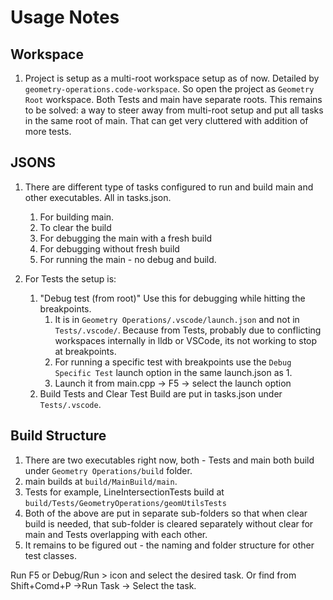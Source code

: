 # Usage Notes

## Workspace

1. Project is setup as a multi-root workspace setup as of now. Detailed by `geometry-operations.code-workspace`. So open the project as `Geometry Root` workspace. Both Tests and main have separate roots. This remains to be solved: a way to steer away from multi-root setup and put all tasks in the same root of main. That can get very cluttered with addition of more tests.

## JSONS

1. There are different type of tasks configured to run and build main and other executables. All in tasks.json.
   1. For building main.
   2. To clear the build
   3. For debugging the main with a fresh build
   4. For debugging without fresh build
   5. For running the main - no debug and build.

2. For Tests the setup is:
   1. "Debug test (from root)" Use this for debugging while hitting the breakpoints.
      1. It is in `Geometry Operations/.vscode/launch.json` and not in `Tests/.vscode/`. Because from Tests, probably due to conflicting workspaces internally in lldb or VSCode, its not working to stop at breakpoints.
      2. For running a specific test with breakpoints use the `Debug Specific Test` launch option in the same launch.json as 1.
      3. Launch it from main.cpp -> F5 -> select the launch option
   2. Build Tests and Clear Test Build are put in tasks.json under `Tests/.vscode`. 

## Build Structure

   1. There are two executables right now, both - Tests and main both build under `Geometry Operations/build` folder.
   2. main builds at `build/MainBuild/main`.
   3. Tests for example, LineIntersectionTests build at `build/Tests/GeometryOperations/geomUtilsTests` 
   4. Both of the above are put in separate sub-folders so that when clear build is needed, that sub-folder is cleared separately without clear for main and Tests overlapping with each other.
   5. It remains to be figured out - the naming and folder structure for other test classes.

Run F5 or Debug/Run > icon and select the desired task. Or find from Shift+Comd+P ->Run Task -> Select the task.